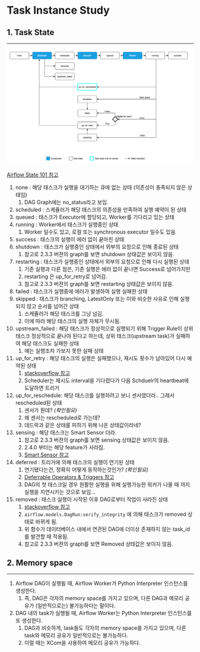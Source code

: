 # Task Instance Study

## 1. Task State

---

![task_state_flow](../../resources/task_state_flow.png)

[Airflow State 101 참고](https://towardsdatascience.com/airflow-state-101-2be3846d4634)

1. none : 해당 태스크가 실행을 대기하는 큐에 없는 상태 (의존성이 충족되지 않은 상태임)
   1. DAG Graph에는 no_status라고 보임.
2. scheduled : 스케쥴러가 해당 태스크의 의존성을 만족하여 실행 예약이 된 상태
3. queued : 태스크가 Executor에 할당되고, Worker를 기다리고 있는 상태
4. running : Worker에서 태스크가 실행중인 상태
   1. Worker 일수도 있고, 로컬 또는 synchronous executor 일수도 있음
5. success : 태스크의 실행이 에러 없이 끝마친 상태
6. shutdown : 태스크가 실행중인 상태에서 외부의 요청으로 인해 종료된 상태
   1. 참고로 2.3.3 버젼의 graph를 보면 shutdown 상태값은 보이지 않음.
7. restarting : 태스크가 실행중인 상태에서 외부의 요청으로 인해 다시 실행된 상태
   1. 기존 실행과 다른 점은, 기존 실행은 에러 없이 끝나면 Success로 넘어가지만
   2. restarting 은 up_for_retry로 넘어감.
   3. 참고로 2.3.3 버젼의 graph를 보면 restarting 상태값은 보이지 않음.
8. failed : 태스크가 실행중에 에러가 발생하여 실행 실패한 상태
9.  skipped : 태스크가 branching, LatestOnly 또는 이와 비슷한 사유로 인해 실행되지 않고 순서를 넘어간 상태
    1. 스케쥴러가 해당 태스크를 그냥 넘김.
    2. 이에 따라 해당 태스크의 실행 자체가 무시됨.
10. upstream_failed : 해당 태스크가 정상적으로 실행되기 위해 Trigger Rule이 상위 태스크 정상적으로 끝나야 된다고 하는데, 상위 태스크(upstream task)가 실패하여 해당 태스크도 실패한 상태
    1. 얘는 실행조차 가보지 못한 실패 상태
11. up_for_retry : 해당 태스크의 실행은 실패했으나, 재시도 횟수가 남아있어 다시 예약된 상태
    1. [stackoverflow 참고](https://stackoverflow.com/questions/53744198/apache-airflow-tasks-are-stuck-in-a-up-for-retry-state)
    2. Scheduler는 재시도 interval을 기다렸다가 다음 Schduelr의 heartbeat에 도달하면 트리거
12. up_for_reschedule: 해당 태스크를 실행하려고 보니 센서였더라.. 그래서 rescheduled된 상태
    1.  센서가 뭔데? _(확인필요)_
    2.  왜 센서는 rescheduled로 가는데?
    3.  데드락과 같은 상태를 피하기 위해 나온 상태값이라네?
13. sensing : 해당 태스크는 Smart Sensor 더라.
    1.  참고로 2.3.3 버젼의 graph를 보면 sensing 상태값은 보이지 않음.
    2.  2.4.0 부터는 해당 feature가 사라짐.
    3.  [Smart Sensor 참고](https://airflow.apache.org/docs/apache-airflow/2.3.3/concepts/smart-sensors.html)
14. deferred : 트리거에 의해 태스크의 실행이 연기된 상태
    1.  연기됐다는건, 정확히 어떻게 동작하는것인가? _(확인필요)_
    2.  [Deferrable Operators & Triggers 참고](https://airflow.apache.org/docs/apache-airflow/2.3.3/concepts/deferring.html)
    3.  DAG의 첫 태스크일 경우 원활한 실행을 위해 실행가능한 워커가 나올 때 까지 실행을 지연시키는 것으로 보임...
15. removed : 태스크 실행이 시작된 이후 DAG로부터 작업이 사라진 상태
    1.  [stackoverflow 참고](https://stackoverflow.com/questions/53654302/tasks-are-moved-to-removed-state-in-airflow-when-they-are-queued-and-not-restore)
    2. ```airflow.models.DagRun:verify_integrity``` 에 의해 태스크가 removed 상태로 바뀌게 됨.
    3. 위 함수가 데이터베이스 내에서 연관된 DAG에 더이상 존재하지 않는 task_id를 발견할 때 적용됨.
    4. 참고로 2.3.3 버젼의 graph를 보면 Removed 상태값은 보이지 않음.
    

## 2. Memory space

---
1. Airflow DAG이 실행될 때, Airflow Worker가 Python Interpreter 인스턴스를 생성한다.
    1. 즉, DAG은 각자의 memory space를 가지고 있으며, 다른 DAG과 메모리 공유가 (일반적으로는) 불가능하다는 말이다.
2. DAG 내의 task가 실행될 때, Airflow Worker는 Python Interpreter 인스턴스를 또 생성한다.
    1. DAG과 비슷하게, task들도 각자의 memory space를 가지고 있으며, 다른 task와 메모리 공유가 일반적으로는 불가능하다.
    2. 이럴 때는 XCom을 사용하여 메모리 공유가 가능하다. 
    